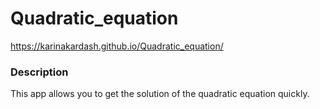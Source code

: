 # Quadratic_equation

https://karinakardash.github.io/Quadratic_equation/

### Description

This app allows you to get the solution of the quadratic equation quickly.
